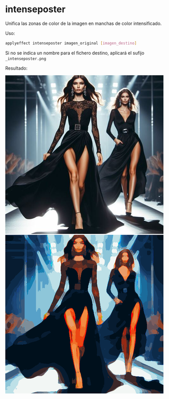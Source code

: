 # intenseposter

Unifica las zonas de color de la imagen en manchas de color intensificado.

Uso:

``` sh
applyeffect intenseposter imagen_original [imagen_destino]
```

Si no se indica un nombre para el fichero destino, aplicará el sufijo `_intenseposter.png`

Resultado:

![imagen original](../../images/image.jpg)
![intenseposter](../../images/image_intenseposter.png)
